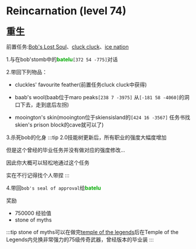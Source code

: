 # Reincarnation (level 74)
<span style="font-size: 25px;">**重生**</span>

前置任务:[Bob's Lost Soul](/quests/lvl41-50/level%2045%20-%20bob's%20lost%20soul.html)、[cluck cluck](/quests/lvl21-30/level%2023%20-%20cluck%20cluck.html)、[ice nation](/quests/lvl31-40/level%2040%20-%20ice%20nations.html)

1.与在bob'stomb中的<font color=00aa00>**batelu**</font>`[372 54 -775]`对话

2.带回下列物品：
+ cluckles' favourite feather(前置任务cluck cluck中获得)
  
+ baab's wool(baab位于maro peaks`[238 7 -3975]`
  从`[-181 58 -4060]`的洞口下去，走到底后左拐)

+ mooington's skin(mooington位于skiensisland的`[424 16 -3567]`
  任务书找skien's prison block的cave就可以了)

3.杀死bob的化身
:::tip
2.0技能树更新后，所有职业的强度大幅度增加

但是这个曾经的毕业任务并没有做对应的强度修改...

因此你大概可以轻松地通过这个任务

实在不行记得找个人带捏
:::

4.带回`bob's seal of approval`给<font color=00aa00>**batelu**</font>

奖励
+ 750000 经验值
+ stone of myths

:::tip
stone of myths可以在做完[temple of the legends](/quests/lvl61-70/level%2068%20-%20temple%20of%20the%20legends.html)后在Temple of the Legends内兑换非常强力的75级传奇武器，曾经版本的毕业装
:::